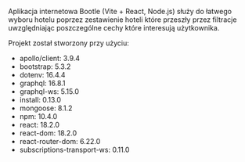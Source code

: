 

  Aplikacja internetowa Bootle (Vite + React, Node.js) służy do łatwego wyboru hotelu poprzez zestawienie hoteli które przeszły przez filtracje uwzględniając poszczególne cechy które interesują użytkownika.
  
  Projekt został stworzony przy użyciu:
  *  apollo/client: 3.9.4
  *  bootstrap: 5.3.2
  *  dotenv: 16.4.4
  *  graphql: 16.8.1
  *  graphql-ws: 5.15.0
  *  install: 0.13.0
  *  mongoose: 8.1.2
  *  npm: 10.4.0
  *  react: 18.2.0
  *  react-dom: 18.2.0
  *  react-router-dom: 6.22.0
  *  subscriptions-transport-ws: 0.11.0


    
